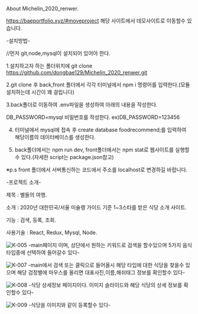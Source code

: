 About Michelin_2020_renwer.

https://baeportfolio.xyz/#moveproject
해당 사이트에서 데모사이트로 이동할수 있습니다.

-설치방법-

//먼저 git,node,mysql이 설치되어 있어야 한다.

1.설치하고자 하는 폴더위치에 git clone https://github.com/dongbae129/Michelin_2020_renwer.git

2.git clone 후 back,front 폴더에서 각각 터미널에서 npm i 명령어를 입력한다.(모듈 설치하는데 시간이 꽤 걸립니다)

3.back폴더로 이동하여 .env파일을 생성하여 아래의 내용을 작성한다.

DB_PASSWORD=mysql 비밀번호를 작성한다.
ex)DB_PASSWORD=123456


4. 터미널에서 mysql에 접속 후 create database foodrecommend;를 입력하여 해당이름의 데이터베이스를 생성한다.

5. back폴더에서는 npm run dev, front폴더에서는 npm stat로 웹사이트를 실행할수 있다.(자세한 script는 package.json참고)

※p.s front 폴더에서 서버통신하는 코드에서 주소를 localhost로 변경하길 바랍니다.



-프로젝트 소개-


제목 : 별들의 여행.

소개 : 2020년 대한민국/서울 미슐랭 가이드 기준 1~3스타를 받은 식당 소개 사이트.

기능 : 검색, 등록, 조회.

사용기술 : React, Redux, Mysql, Node.



![K-005](https://user-images.githubusercontent.com/36911316/113401509-6adfb280-93de-11eb-86ee-98872c10ea2d.png)
-main페이지 이며, 상단에서 원하는 키워드로 검색을 할수있으며 5가지 음식타입중에 선택하여 들어갈수 있다-




![K-007](https://user-images.githubusercontent.com/36911316/113401692-c14cf100-93de-11eb-8a06-981c4f48821b.png)
-main에서 검색 또는 클릭으로 들어올시 해당 타입에 대한 식당을 찾을수 있으며 해당 검정별에 마우스를 올리면 대표사진,이름,해쉬태그 정보를 확인할수 있다-




![K-008](https://user-images.githubusercontent.com/36911316/113401885-1852c600-93df-11eb-9461-d9e2020418f9.png)
-식당 상세정보 페이지이다. 이미지 슬라이드와 해당 식당의 상세 정보를 확인할수 있다-




![K-009](https://user-images.githubusercontent.com/36911316/113401979-46380a80-93df-11eb-942b-083e77179b69.png)
-식당을 이미지와 같이 등록할수 있다-



